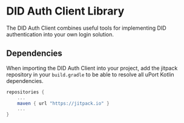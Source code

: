 # DID Auth Client Library
The DID Auth Client combines useful tools for implementing DID authentication into your own login solution. 
## Dependencies
When importing the DID Auth Client into your project, add the jitpack repository in your `build.gradle` to be able to resolve all uPort Kotlin dependencies.
```groovy
repositories {
    ...
    maven { url "https://jitpack.io" }
    ...
}
```
